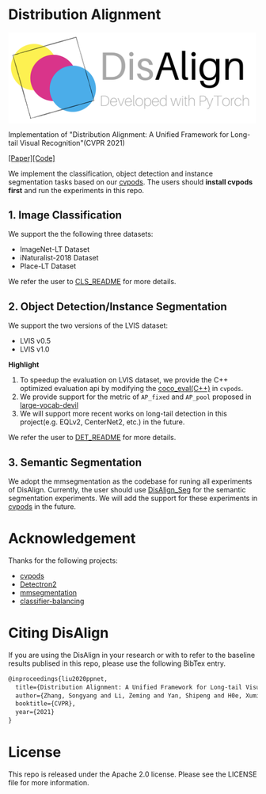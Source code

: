 # Distribution Alignment

<!-- <div align=center><img src=".src/disalign.png"><div align=mi> -->
<img src=".src/disalign.png" align="middle" width="500"/>

Implementation of "Distribution Alignment: A Unified Framework for Long-tail Visual Recognition"(CVPR 2021)

[[Paper]](https://arxiv.org/abs/2103.16370)[[Code]](https://github.com/Megvii-BaseDetection/DisAlign)

We implement the classification, object detection and instance segmentation tasks based on our [cvpods](https://github.com/Megvii-BaseDetection/cvpods). The users should **install cvpods first** and run the experiments in this repo.


## 1. Image Classification
We support the the following three datasets:
- ImageNet-LT Dataset
- iNaturalist-2018 Dataset
- Place-LT Dataset

We refer the user to [CLS_README](classification/README) for more details.

## 2. Object Detection/Instance Segmentation
We support the two versions of the LVIS dataset:
- LVIS v0.5
- LVIS v1.0

**Highlight**
1. To speedup the evaluation on LVIS dataset, we provide the C++ optimized evaluation api by modifying the [coco_eval(C++)]() in `cvpods`.
2. We provide support for the metric of `AP_fixed` and `AP_pool` proposed in [large-vocab-devil](https://github.com/achalddave/large-vocab-devil)
3. We will support more recent works on long-tail detection in this project(e.g. EQLv2, CenterNet2, etc.) in the future.

We refer the user to [DET_README](segmentation/README) for more details.


## 3. Semantic Segmentation

We adopt the mmsegmentation as the codebase for runing all experiments of DisAlign.
Currently, the user should use [DisAlign_Seg](TODO) for the semantic segmentation experiments.
We will add the support for these experiments in [cvpods](https://github.com/Megvii-BaseDetection/cvpods) in the future.

# Acknowledgement

Thanks for the following projects:
- [cvpods](https://github.com/Megvii-BaseDetection/cvpods)
- [Detectron2](https://github.com/facebookresearch/detectron2)
- [mmsegmentation](https://github.com/open-mmlab/mmsegmentation)
- [classifier-balancing](https://github.com/facebookresearch/classifier-balancing)


# Citing DisAlign
If you are using the DisAlign in your research or with to refer to the baseline results publised in this repo, please use the following BibTex entry.

```latex
@inproceedings{liu2020ppnet,
  title={Distribution Alignment: A Unified Framework for Long-tail Visual Recognition.},
  author={Zhang, Songyang and Li, Zeming and Yan, Shipeng and H0e, Xuming and Sun, Jian},
  booktitle={CVPR},
  year={2021}
}
```

# License

This repo is released under the Apache 2.0 license. Please see the LICENSE file for more information.
